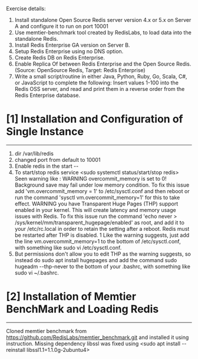 Exercise details:
1.    Install standalone Open Source Redis server version 4.x or 5.x on Server A and configure it to run on port 10001
2.    Use memtier-benchmark tool created by RedisLabs, to load data into the standalone Redis.
3.    Install Redis Enterprise GA version on Server B.
4.    Setup Redis Enterprise using no DNS option.
5.    Create Redis DB on Redis Enterprise.
6.    Enable Replica Of between Redis Enterprise and the Open Source Redis. (Source: OpenSource Redis, Target: Redis Enterprise)
7.    Write a small script/routine in either Java, Python, Ruby, Go, Scala, C#, or JavaScript  to complete the following:
Insert values 1-100 into the Redis OSS server, and read and print them in a reverse order from the Redis Enterprise database.

# [1] Installation and Configuration of Single Instance
-------------------------------------------------------
1. dir /var/lib/redis
2. changed port from default to 10001
3. Enable redis in the start -- <sudo systemctl enable redis>
4. To start/stop redis service <sudo systemctl status/start/stop redis>
Seen warning like :
WARNING overcommit_memory is set to 0! Background save may fail under low memory condition. To fix this issue add 'vm.overcommit_memory = 1' to /etc/sysctl.conf and then reboot or run the command 'sysctl vm.overcommit_memory=1' for this to take effect.
WARNING you have Transparent Huge Pages (THP) support enabled in your kernel. This will create latency and memory usage issues with Redis. To fix this issue run the command 'echo never > /sys/kernel/mm/transparent_hugepage/enabled' as root, and add it to your /etc/rc.local in order to retain the setting after a reboot. Redis must be restarted after THP is disabled.
1 Like the warning suggests, just add the line vm.overcommit_memory=1 to the bottom of /etc/sysctl.conf, with something like sudo vi /etc/sysctl.conf.
2. But permissions don't allow you to edit THP as the warning suggests, so instead do
sudo apt install hugepages
and add the command sudo hugeadm --thp-never to the bottom of your .bashrc, with something like sudo vi ~/.bashrc.

# [2] Installation of Memtier BenchMark and Loading Redis
-----------------------------------------------------------
Cloned memtier benchmark from https://github.com/RedisLabs/memtier_benchmark.git and installed it using instruction. 
Missing dependency libssl was fixed using <sudo apt install --reinstall libssl1.1=1.1.0g-2ubuntu4> <sudo apt install libssl-dev>


